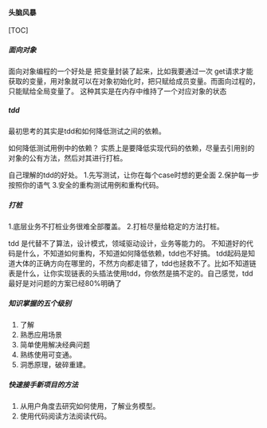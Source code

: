 #### 头脑风暴

[TOC]

##### 面向对象

面向对象编程的一个好处是 把变量封装了起来，比如我要通过一次 get请求才能获取的变量，用对象就可以在对象初始化时，把只赋给成员变量。而面向过程的，只能赋给全局变量了。
这种其实是在内存中维持了一个对应对象的状态

##### tdd

最初思考的其实是tdd和如何降低测试之间的依赖。

如何降低测试用例中的依赖？
实质上是要降低实现代码的依赖，尽量去引用别的对象的公有方法，然后对其进行打桩。

自己理解的tdd的好处。
1.先写测试，让你在每个case时想的更全面
2.保护每一步按照你的语气
3.安全的重构测试用例和重构代码。

##### 打桩

1.底层业务不打桩业务很难全部覆盖。
2.打桩尽量给稳定的方法打桩。

tdd 是代替不了算法，设计模式，领域驱动设计，业务等能力的。
不知道好的代码是什么，不知道如何重构，不知道如何降低依赖，tdd也不好搞。
tdd起码是知道大体的正确方向在哪里的，不然方向都走错了，tdd也拯救不了。比如不知道链表是什么，让你实现链表的头插法使用tdd，你依然是搞不定的。自己感觉，tdd最好是对问题的方案已经80%明确了



##### 知识掌握的五个级别

1. 了解
2. 熟悉应用场景
3. 简单使用解决经典问题
4. 熟练使用可变通。
5. 洞悉原理，破碎重建。

##### 快速接手新项目的方法

1. 从用户角度去研究如何使用，了解业务模型。
2. 使用代码阅读方法阅读代码。






